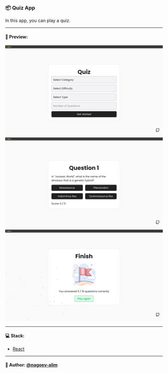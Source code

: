 ### 📦 Quiz App

In this app, you can play a quiz.


---

#### 🌄 Preview:

![App Screenshot](src/assets/images/preview/1.png)
![App Screenshot](src/assets/images/preview/2.png)
![App Screenshot](src/assets/images/preview/3.png)

-----

#### 💻 Stack:

- [React](https://ru.reactjs.org/)

-----
#### 🙌 Author: [@nagoev-alim](https://github.com/nagoev-alim)
